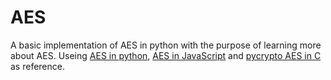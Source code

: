 AES
===

A basic implementation of AES in python with the purpose of learning more about AES. Useing [AES in python](http://brandon.sternefamily.net/2007/06/aes-tutorial-python-implementation/), [AES in JavaScript](https://github.com/mdp/gibberish-aes/blob/master/src/gibberish-aes.js) and [pycrypto AES in C](https://github.com/mdp/gibberish-aes/blob/master/src/gibberish-aes.js) as reference.
